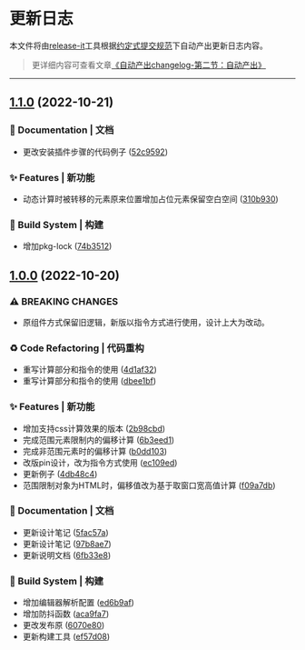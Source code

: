 # 更新日志

本文件将由[release-it](https://github.com/release-it/release-it)工具根据[约定式提交规范](https://www.conventionalcommits.org/zh-hans/v1.0.0/)下自动产出更新日志内容。

> 更详细内容可查看文章[《自动产出changelog-第二节：自动产出》](https://uxfeel.com/2021/04/13/20210413-auto-changelog-section-two-generate-changelog/)

---



## [1.1.0](https://github.com/lpreterite/vpin/compare/1.0.0...1.1.0) (2022-10-21)


### 📝 Documentation | 文档

* 更改安装插件步骤的代码例子 ([52c9592](https://github.com/lpreterite/vpin/commit/52c95925a3d75ab96c5b40bc73733479ab89a718))


### ✨ Features | 新功能

* 动态计算时被转移的元素原来位置增加占位元素保留空白空间 ([310b930](https://github.com/lpreterite/vpin/commit/310b9307f9b2b6c450e82aef4d68756d8c4bc89f))


### 👷‍ Build System | 构建

* 增加pkg-lock ([74b3512](https://github.com/lpreterite/vpin/commit/74b3512b8d8a0a52d6b8a4fad45da4a81fa91426))

## [1.0.0](https://github.com/lpreterite/vpin/compare/0.2.4...1.0.0) (2022-10-20)


### ⚠ BREAKING CHANGES

* 原组件方式保留旧逻辑，新版以指令方式进行使用，设计上大为改动。

### ♻ Code Refactoring | 代码重构

* 重写计算部分和指令的使用 ([4d1af32](https://github.com/lpreterite/vpin/commit/4d1af32437aa8af34e109a80ab06a623d2ec3854))
* 重写计算部分和指令的使用 ([dbee1bf](https://github.com/lpreterite/vpin/commit/dbee1bf2fb2992a52c07ab3a2adcd19129a86958))


### ✨ Features | 新功能

* 增加支持css计算效果的版本 ([2b98cbd](https://github.com/lpreterite/vpin/commit/2b98cbde85e88413656483b071f1704e97834942))
* 完成范围元素限制内的偏移计算 ([6b3eed1](https://github.com/lpreterite/vpin/commit/6b3eed17e80f0eae42e9ed0c14c4d65ec15f01ae))
* 完成非范围元素时的偏移计算 ([b0dd103](https://github.com/lpreterite/vpin/commit/b0dd1030fd643267f3adb744909c408470bddcdd))
* 改版pin设计，改为指令方式使用 ([ec109ed](https://github.com/lpreterite/vpin/commit/ec109eda352fc66c3e33b8f1427649d7170ab908))
* 更新例子 ([4db48c4](https://github.com/lpreterite/vpin/commit/4db48c4ae168eae30a6be1829e81973d909f9126))
* 范围限制对象为HTML时，偏移值改为基于取窗口宽高值计算 ([f09a7db](https://github.com/lpreterite/vpin/commit/f09a7db4b7638c7a5102e1a4411b8a17b0100be9))


### 📝 Documentation | 文档

* 更新设计笔记 ([5fac57a](https://github.com/lpreterite/vpin/commit/5fac57ad609de5c08e45340a4b24350acee95f3c))
* 更新设计笔记 ([97b8ae7](https://github.com/lpreterite/vpin/commit/97b8ae727afa3bd9a6653624fa665384dbebe8b6))
* 更新说明文档 ([6fb33e8](https://github.com/lpreterite/vpin/commit/6fb33e8bb42c8c434c1985f2da832a15c3061eec))


### 👷‍ Build System | 构建

* 增加编辑器解析配置 ([ed6b9af](https://github.com/lpreterite/vpin/commit/ed6b9af60763c2f33b50d472d5076d33be0d3abf))
* 增加防抖函数 ([aca9fa7](https://github.com/lpreterite/vpin/commit/aca9fa7da92498f6988932d0ff14081193d4a390))
* 更改发布原 ([6070e80](https://github.com/lpreterite/vpin/commit/6070e80a64fd51195491146b793b15ca19d03250))
* 更新构建工具 ([ef57d08](https://github.com/lpreterite/vpin/commit/ef57d08e8efb51d9eeb1d963407b3fdbafc259b3))